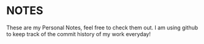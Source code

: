 # NOTES
These are my Personal Notes, feel free to check them out. I am using github to keep track of the commit history of my work everyday!